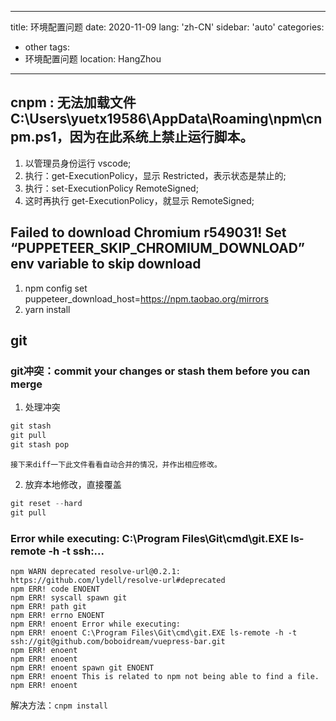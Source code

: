 
---
title: 环境配置问题
date: 2020-11-09
lang: 'zh-CN'
sidebar: 'auto'
categories:
 - other
tags: 
  - 环境配置问题
location: HangZhou
---

## cnpm : 无法加载文件 C:\Users\yuetx19586\AppData\Roaming\npm\cnpm.ps1，因为在此系统上禁止运行脚本。

1. 以管理员身份运行 vscode;
2. 执行：get-ExecutionPolicy，显示 Restricted，表示状态是禁止的;
3. 执行：set-ExecutionPolicy RemoteSigned;
4. 这时再执行 get-ExecutionPolicy，就显示 RemoteSigned;

## Failed to download Chromium r549031! Set “PUPPETEER_SKIP_CHROMIUM_DOWNLOAD” env variable to skip download

1. npm config set puppeteer_download_host=https://npm.taobao.org/mirrors
2. yarn install


## git
### git冲突：commit your changes or stash them before you can merge
1. 处理冲突  
```js
git stash
git pull
git stash pop
```
    接下来diff一下此文件看看自动合并的情况，并作出相应修改。

2. 放弃本地修改，直接覆盖  
```js
git reset --hard
git pull
```

### Error while executing: C:\Program Files\Git\cmd\git.EXE ls-remote -h -t ssh:...
```
npm WARN deprecated resolve-url@0.2.1: https://github.com/lydell/resolve-url#deprecated
npm ERR! code ENOENT
npm ERR! syscall spawn git
npm ERR! path git
npm ERR! errno ENOENT
npm ERR! enoent Error while executing:
npm ERR! enoent C:\Program Files\Git\cmd\git.EXE ls-remote -h -t ssh://git@github.com/boboidream/vuepress-bar.git
npm ERR! enoent 
npm ERR! enoent 
npm ERR! enoent spawn git ENOENT
npm ERR! enoent This is related to npm not being able to find a file.
npm ERR! enoent
```
解决方法：`cnpm install`